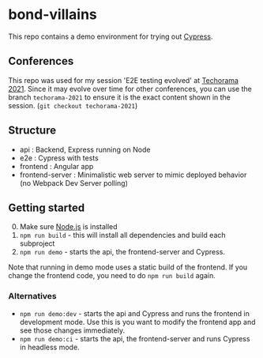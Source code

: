 # bond-villains

This repo contains a demo environment for trying out [Cypress](https://cypress.io).

## Conferences

This repo was used for my session 'E2E testing evolved' at [Techorama 2021](https://techorama.be). Since it may evolve over time for other conferences, you can use the branch `techorama-2021` to ensure it is the exact content shown in the session. (`git checkout techorama-2021`)

## Structure

- api : Backend, Express running on Node
- e2e : Cypress with tests
- frontend : Angular app 
- frontend-server : Minimalistic web server to mimic deployed behavior (no Webpack Dev Server polling)

## Getting started

0. Make sure [Node.js](https://nodejs.com) is installed
0. `npm run build` - this will install all dependencies and build each subproject
0. `npm run demo` - starts the api, the frontend-server and Cypress.

Note that running in demo mode uses a static build of the frontend. If you change the frontend code, you need to do `npm run build` again.

### Alternatives

- `npm run demo:dev` - starts the api and Cypress and runs the frontend in development mode. Use this is you want to modify the frontend app and see those changes immediately.
- `npm run demo:ci` - starts the api, the frontend-server and runs Cypress in headless mode.
